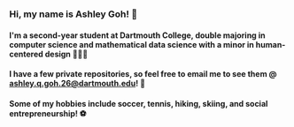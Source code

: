 ### Hi, my name is Ashley Goh! 👋
#### I'm a second-year student at Dartmouth College, double majoring in computer science and mathematical data science with a minor in human-centered design 👩🏻‍💻
#### I have a few private repositories, so feel free to email me to see them @ ashley.q.goh.26@dartmouth.edu! 💌
#### Some of my hobbies include soccer, tennis, hiking, skiing, and social entrepreneurship! ⚽️
<!--
**ashleygoh1001/ashleygoh1001** is a ✨ _special_ ✨ repository because its `README.md` (this file) appears on your GitHub profile.

Here are some ideas to get you started:

- 🔭 I’m currently working on ...
- 🌱 I’m currently learning ...
- 👯 I’m looking to collaborate on ...
- 🤔 I’m looking for help with ...
- 💬 Ask me about ...
- 📫 How to reach me: ...
- 😄 Pronouns: ...
- ⚡ Fun fact: ...
-->
